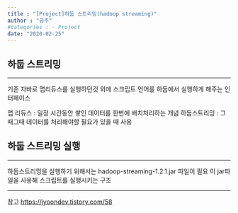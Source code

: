 ```yaml
---
title : "[Project]하둡 스트리밍(hadoop streaming)"
author : "금주"
#categories : - Project
date: "2020-02-25"
---
```


## 하둡 스트리밍
---
기존 자바로 맵리듀스를 실행하던것 외에 스크립트 언어를 하둡에서 실행하게 해주는 인터페이스

맵 리듀스 : 일정 시간동안 쌓인 데이터를 한번에 배치처리하는 개념
하둡스트리밍 : 그때그때 데이터를 처리해야할 필요가 있을 때 사용

## 하둡 스트리밍 실행
---
하둡스트리밍을 실행하기 위해서는 hadoop-streaming-1.2.1.jar 파일이 필요
이 jar파일을 사용해 스크립트를 실행시키는 구조




----
참고
https://jyoondev.tistory.com/58
